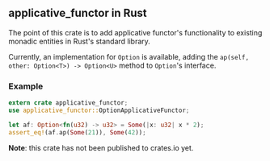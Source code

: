 ## applicative_functor in Rust

The point of this crate is to add applicative functor's functionality to existing monadic entities in Rust's standard library.

Currently, an implementation for `Option` is available, adding the `ap(self, other: Option<T>) -> Option<U>` method to `Option`'s interface.

### Example

```Rust
extern crate applicative_functor;
use applicative_functor::OptionApplicativeFunctor;

let af: Option<fn(u32) -> u32> = Some(|x: u32| x * 2);
assert_eq!(af.ap(Some(21)), Some(42));
```

__Note__: this crate has not been published to crates.io yet.